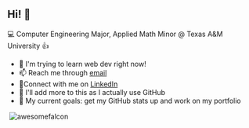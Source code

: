 ## Hi! 👋

💻 Computer Engineering Major, Applied Math Minor @ Texas A&M University 👍

- 🌱 I'm trying to learn web dev right now! 
- 📫 Reach me through [email](aaryap251@gmail.com)
- 💼Connect with me on [LinkedIn](https://www.linkedin.com/in/aaryaapatel/)
- 🫠 I'll add more to this as I actually use GitHub
- 🎯 My current goals: get my GitHub stats up and work on my portfolio



<p>&nbsp;<img align="center" src="https://github-readme-stats.vercel.app/api?username=awesomefalcon&show_icons=true&locale=en" alt="awesomefalcon" /></p>

<!--
**AwesomeFalcon/AwesomeFalcon** is a ✨ _special_ ✨ repository because its `README.md` (this file) appears on your GitHub profile.

Here are some ideas to get you started:

- 🔭 I’m currently working on ...
- 🌱 I’m currently learning ...
- 👯 I’m looking to collaborate on ...
- 🤔 I’m looking for help with ...
- 💬 Ask me about ...
- 📫 How to reach me: ...
- 😄 Pronouns: ...
- ⚡ Fun fact: ...
-->

